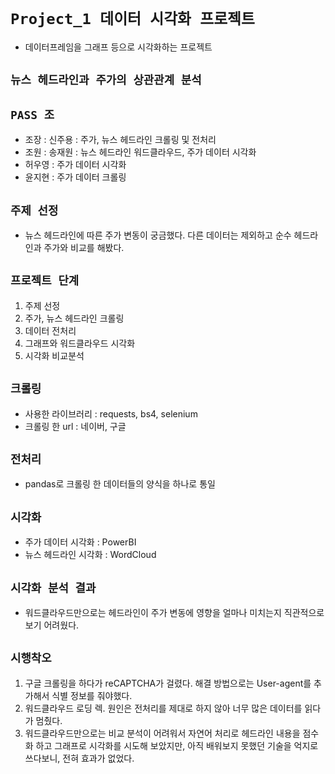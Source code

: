 # `Project_1 데이터 시각화 프로젝트`
- 데이터프레임을 그래프 등으로 시각화하는 프로젝트

## `뉴스 헤드라인과 주가의 상관관계 분석`

## `PASS 조`

- 조장 : 신주용 : 주가, 뉴스 헤드라인 크롤링 및 전처리
- 조원 : 송재원 : 뉴스 헤드라인 워드클라우드, 주가 데이터 시각화
- 허우영 : 주가 데이터 시각화
- 윤지현 : 주가 데이터 크롤링

## `주제 선정`

- 뉴스 헤드라인에 따른 주가 변동이 궁금했다. 다른 데이터는 제외하고 순수 헤드라인과 주가와 비교를 해봤다.

## `프로젝트 단계`

1. 주제 선정
2. 주가, 뉴스 헤드라인 크롤링
3. 데이터 전처리
4. 그래프와 워드클라우드 시각화
5. 시각화 비교분석

## `크롤링`

- 사용한 라이브러리 : requests, bs4, selenium
- 크롤링 한 url : 네이버, 구글

## `전처리`

- pandas로 크롤링 한 데이터들의 양식을 하나로 통일

## `시각화`

- 주가 데이터 시각화 : PowerBI
- 뉴스 헤드라인 시각화 : WordCloud

## `시각화 분석 결과`

- 워드클라우드만으로는 헤드라인이 주가 변동에 영향을 얼마나 미치는지 직관적으로 보기 어려웠다.

## `시행착오`

1. 구글 크롤링을 하다가 reCAPTCHA가 걸렸다. 해결 방법으로는 User-agent를 추가해서 식별 정보를 줘야했다.
2. 워드클라우드 로딩 렉. 원인은 전처리를 제대로 하지 않아 너무 많은 데이터를 읽다가 멈췄다.
3. 워드클라우드만으로는 비교 분석이 어려워서 자연어 처리로 헤드라인 내용을 점수화 하고 그래프로 시각화를 시도해 보았지만, 아직 배워보지 못했던 기술을 억지로 쓰다보니, 전혀 효과가 없었다.
